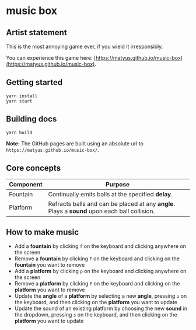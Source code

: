 # music box

## Artist statement

This is the most annoying game ever, if you wield it irresponsibly.

You can experience this game here: [https://matyus.github.io/music-box](https://matyus.github.io/music-box).

## Getting started

```
yarn install
yarn start
```

## Building docs

```
yarn build
```

**Note:** The GitHub pages are built using an absolute url to `https://matyus.github.io/music-box/`.

## Core concepts

Component | Purpose
----------|--------
Fountain | Continually emits balls at the specified **delay**.
Platform | Refracts balls and can be placed at any **angle**. Plays a **sound** upon each ball collision.

## How to make music

- Add a **fountain** by clicking `f` on the keyboard and clicking anywhere on the screen
- Remove a **fountain** by clicking `F` on the keyboard and clicking on the **fountain** you want to remove
- Add a **platform** by clicking `p` on the keyboard and clicking anywhere on the screen
- Remove a **platform** by clicking `P` on the keyboard and clicking on the **platform** you want to remove
- Update the **angle** of a **platform** by selecting a new **angle**, pressing `u` on the keyboard, and then clicking on the **platform** you want to update
- Update the sound of an existing platform by choosing the new **sound** in the dropdown, pressing `s` on the keyboard, and then clicking on the **platform** you want to update

